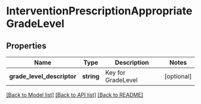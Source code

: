 # InterventionPrescriptionAppropriateGradeLevel

## Properties
Name | Type | Description | Notes
------------ | ------------- | ------------- | -------------
**grade_level_descriptor** | **string** | Key for GradeLevel | [optional] 

[[Back to Model list]](../README.md#documentation-for-models) [[Back to API list]](../README.md#documentation-for-api-endpoints) [[Back to README]](../README.md)


